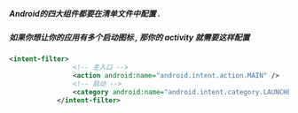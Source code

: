 ##### Android的四大组件都要在清单文件中配置 .

##### 如果你想让你的应用有多个启动图标 , 那你的 activity 就需要这样配置

```xml
<intent-filter>
                <!-- 主入口 -->
                <action android:name="android.intent.action.MAIN" />
                <!-- 启动 -->
                <category android:name="android.intent.category.LAUNCHER" />
            </intent-filter>
```





